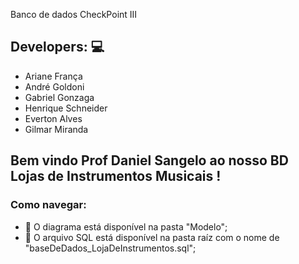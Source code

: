 Banco de dados CheckPoint III

## Developers: :computer:
- Ariane França
- André Goldoni
- Gabriel Gonzaga
- Henrique Schneider
- Everton Alves
- Gilmar Miranda

## Bem vindo Prof Daniel Sangelo ao nosso BD Lojas de Instrumentos Musicais ! 

### Como navegar:
 - 📌 O diagrama está disponível na pasta "Modelo";
 - 📌 O arquivo SQL está disponível na pasta raíz com o nome de "baseDeDados_LojaDeInstrumentos.sql";

